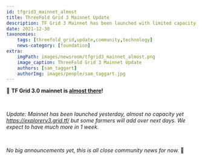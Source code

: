 ```yaml
---
id: tfgrid3_mainnet_almost
title: ThreeFold Grid 3 Mainnet Update
description: TF Grid 3 Mainnet has been launched with limited capacity! Just close community news, for now.
date: 2021-12-30
taxonomies:
    tags: [threefold_grid,update,community,technology]
    news-category: [foundation]
extra:
    imgPath: images/newsroom/tfgrid3_mainnet_almost.png
    image_caption: ThreeFold Grid 3 Mainnet Update
    authors: [sam_taggart]
    authorImg: images/people/sam_taggart.jpg
---
```


👀 **TF Grid 3.0 mainnet is [almost there](https://forum.threefold.io/t/tfgrid-mainnet-almost-there/1624/2)!**

<br/>

*Update: Mainnet has been launched yesterday, almost no capacity yet https://explorerv3.grid.tf/ but some farmers will add over next days. We expect to have much more in 1 week.*

<br/>

*No big announcements yet, this is all close community news for now.* 🙏